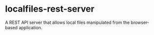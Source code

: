 # localfiles-rest-server
A REST API server that allows local files manipulated from the browser-based application.
